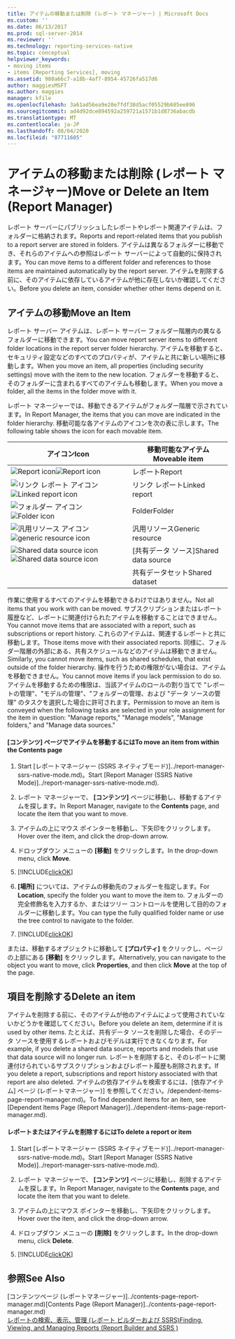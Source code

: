 ```yaml
---
title: アイテムの移動または削除 (レポート マネージャー) | Microsoft Docs
ms.custom: ''
ms.date: 06/13/2017
ms.prod: sql-server-2014
ms.reviewer: ''
ms.technology: reporting-services-native
ms.topic: conceptual
helpviewer_keywords:
- moving items
- items [Reporting Services], moving
ms.assetid: 980a66c7-a18b-4af7-8954-45726fa517d6
author: maggiesMSFT
ms.author: maggies
manager: kfile
ms.openlocfilehash: 3a61ad56ea9e20e7fdf38d5acf05529b685ee896
ms.sourcegitcommit: ad4d92dce894592a259721a1571b1d8736abacdb
ms.translationtype: MT
ms.contentlocale: ja-JP
ms.lasthandoff: 08/04/2020
ms.locfileid: "87711605"
---
```

# <a name="move-or-delete-an-item-report-manager"></a><span data-ttu-id="e74d5-102">アイテムの移動または削除 (レポート マネージャー)</span><span class="sxs-lookup"><span data-stu-id="e74d5-102">Move or Delete an Item (Report Manager)</span></span>
  <span data-ttu-id="e74d5-103">レポート サーバーにパブリッシュしたレポートやレポート関連アイテムは、フォルダーに格納されます。</span><span class="sxs-lookup"><span data-stu-id="e74d5-103">Reports and report-related items that you publish to a report server are stored in folders.</span></span> <span data-ttu-id="e74d5-104">アイテムは異なるフォルダーに移動でき、それらのアイテムへの参照はレポート サーバーによって自動的に保持されます。</span><span class="sxs-lookup"><span data-stu-id="e74d5-104">You can move items to a different folder and references to those items are maintained automatically by the report server.</span></span> <span data-ttu-id="e74d5-105">アイテムを削除する前に、そのアイテムに依存しているアイテムが他に存在しないか確認してください。</span><span class="sxs-lookup"><span data-stu-id="e74d5-105">Before you delete an item, consider whether other items depend on it.</span></span>  
  
## <a name="move-an-item"></a><span data-ttu-id="e74d5-106">アイテムの移動</span><span class="sxs-lookup"><span data-stu-id="e74d5-106">Move an Item</span></span>  
 <span data-ttu-id="e74d5-107">レポート サーバー アイテムは、レポート サーバー フォルダー階層内の異なるフォルダーに移動できます。</span><span class="sxs-lookup"><span data-stu-id="e74d5-107">You can move report server items to different folder locations in the report server folder hierarchy.</span></span> <span data-ttu-id="e74d5-108">アイテムを移動すると、セキュリティ設定などのすべてのプロパティが、アイテムと共に新しい場所に移動します。</span><span class="sxs-lookup"><span data-stu-id="e74d5-108">When you move an item, all properties (including security settings) move with the item to the new location.</span></span> <span data-ttu-id="e74d5-109">フォルダーを移動すると、そのフォルダーに含まれるすべてのアイテムも移動します。</span><span class="sxs-lookup"><span data-stu-id="e74d5-109">When you move a folder, all the items in the folder move with it.</span></span>  
  
 <span data-ttu-id="e74d5-110">レポート マネージャーでは、移動できるアイテムがフォルダー階層で示されています。</span><span class="sxs-lookup"><span data-stu-id="e74d5-110">In Report Manager, the items that you can move are indicated in the folder hierarchy.</span></span> <span data-ttu-id="e74d5-111">移動可能な各アイテムのアイコンを次の表に示します。</span><span class="sxs-lookup"><span data-stu-id="e74d5-111">The following table shows the icon for each movable item.</span></span>  
  
|<span data-ttu-id="e74d5-112">アイコン</span><span class="sxs-lookup"><span data-stu-id="e74d5-112">Icon</span></span>|<span data-ttu-id="e74d5-113">移動可能なアイテム</span><span class="sxs-lookup"><span data-stu-id="e74d5-113">Moveable item</span></span>|  
|----------|-------------------|  
|<span data-ttu-id="e74d5-114">![Report icon](../media/hlp-16doc.gif "レポート アイコン")</span><span class="sxs-lookup"><span data-stu-id="e74d5-114">![Report icon](../media/hlp-16doc.gif "Report icon")</span></span>|<span data-ttu-id="e74d5-115">レポート</span><span class="sxs-lookup"><span data-stu-id="e74d5-115">Report</span></span>|  
|<span data-ttu-id="e74d5-116">![リンク レポート アイコン](../media/hlp-16linked.gif "リンク レポート アイコン")</span><span class="sxs-lookup"><span data-stu-id="e74d5-116">![Linked report icon](../media/hlp-16linked.gif "Linked report icon")</span></span>|<span data-ttu-id="e74d5-117">リンク レポート</span><span class="sxs-lookup"><span data-stu-id="e74d5-117">Linked report</span></span>|  
|<span data-ttu-id="e74d5-118">![フォルダー アイコン](../media/hlp-16folder.gif "フォルダー アイコン")</span><span class="sxs-lookup"><span data-stu-id="e74d5-118">![Folder icon](../media/hlp-16folder.gif "Folder icon")</span></span>|<span data-ttu-id="e74d5-119">Folder</span><span class="sxs-lookup"><span data-stu-id="e74d5-119">Folder</span></span>|  
|<span data-ttu-id="e74d5-120">![汎用リソース アイコン](../media/hlp-16file.gif "汎用リソース アイコン")</span><span class="sxs-lookup"><span data-stu-id="e74d5-120">![generic resource icon](../media/hlp-16file.gif "generic resource icon")</span></span>|<span data-ttu-id="e74d5-121">汎用リソース</span><span class="sxs-lookup"><span data-stu-id="e74d5-121">Generic resource</span></span>|  
|<span data-ttu-id="e74d5-122">![Shared data source icon](../media/hlp-16datasource.png "共有データ ソースのアイコン")</span><span class="sxs-lookup"><span data-stu-id="e74d5-122">![Shared data source icon](../media/hlp-16datasource.png "Shared data source icon")</span></span>|<span data-ttu-id="e74d5-123">[共有データ ソース]</span><span class="sxs-lookup"><span data-stu-id="e74d5-123">Shared data source</span></span>|  
||<span data-ttu-id="e74d5-124">共有データセット</span><span class="sxs-lookup"><span data-stu-id="e74d5-124">Shared dataset</span></span>|  
  
 <span data-ttu-id="e74d5-125">作業に使用するすべてのアイテムを移動できるわけではありません。</span><span class="sxs-lookup"><span data-stu-id="e74d5-125">Not all items that you work with can be moved.</span></span> <span data-ttu-id="e74d5-126">サブスクリプションまたはレポート履歴など、レポートに関連付けられたアイテムを移動することはできません。</span><span class="sxs-lookup"><span data-stu-id="e74d5-126">You cannot move items that are associated with a report, such as subscriptions or report history.</span></span> <span data-ttu-id="e74d5-127">これらのアイテムは、関連するレポートと共に移動します。</span><span class="sxs-lookup"><span data-stu-id="e74d5-127">Those items move with their associated reports.</span></span> <span data-ttu-id="e74d5-128">同様に、フォルダー階層の外部にある、共有スケジュールなどのアイテムは移動できません。</span><span class="sxs-lookup"><span data-stu-id="e74d5-128">Similarly, you cannot move items, such as shared schedules, that exist outside of the folder hierarchy.</span></span> <span data-ttu-id="e74d5-129">操作を行うための権限がない場合は、アイテムを移動できません。</span><span class="sxs-lookup"><span data-stu-id="e74d5-129">You cannot move items if you lack permission to do so.</span></span> <span data-ttu-id="e74d5-130">アイテムを移動するための権限は、当該アイテムのロールの割り当てで "レポートの管理"、"モデルの管理"、"フォルダーの管理、および "データ ソースの管理" のタスクを選択した場合に許可されます。</span><span class="sxs-lookup"><span data-stu-id="e74d5-130">Permission to move an item is conveyed when the following tasks are selected in your role assignment for the item in question: "Manage reports," "Manage models", "Manage folders," and "Manage data sources."</span></span>  
  
#### <a name="to-move-an-item-from-within-the-contents-page"></a><span data-ttu-id="e74d5-131">[コンテンツ] ページでアイテムを移動するには</span><span class="sxs-lookup"><span data-stu-id="e74d5-131">To move an item from within the Contents page</span></span>  
  
1.  <span data-ttu-id="e74d5-132">Start [レポートマネージャー &#40;SSRS ネイティブモード&#41;]../report-manager-ssrs-native-mode.md)。</span><span class="sxs-lookup"><span data-stu-id="e74d5-132">Start [Report Manager  &#40;SSRS Native Mode&#41;]../report-manager-ssrs-native-mode.md).</span></span>  
  
2.  <span data-ttu-id="e74d5-133">レポート マネージャーで、 **[コンテンツ]** ページに移動し、移動するアイテムを探します。</span><span class="sxs-lookup"><span data-stu-id="e74d5-133">In Report Manager, navigate to the **Contents** page, and locate the item that you want to move.</span></span>  
  
3.  <span data-ttu-id="e74d5-134">アイテムの上にマウス ポインターを移動し、下矢印をクリックします。</span><span class="sxs-lookup"><span data-stu-id="e74d5-134">Hover over the item, and click the drop-down arrow.</span></span>  
  
4.  <span data-ttu-id="e74d5-135">ドロップダウン メニューの **[移動]** をクリックします。</span><span class="sxs-lookup"><span data-stu-id="e74d5-135">In the drop-down menu, click **Move**.</span></span>  
  
5.  [!INCLUDE[clickOK](../../../includes/clickok-md.md)]  
  
6.  <span data-ttu-id="e74d5-136">**[場所]** については、アイテムの移動先のフォルダーを指定します。</span><span class="sxs-lookup"><span data-stu-id="e74d5-136">For **Location**, specify the folder you want to move the item to.</span></span> <span data-ttu-id="e74d5-137">フォルダーの完全修飾名を入力するか、またはツリー コントロールを使用して目的のフォルダーに移動します。</span><span class="sxs-lookup"><span data-stu-id="e74d5-137">You can type the fully qualified folder name or use the tree control to navigate to the folder.</span></span>  
  
7.  [!INCLUDE[clickOK](../../../includes/clickok-md.md)]  
  
 <span data-ttu-id="e74d5-138">または、移動するオブジェクトに移動して **[プロパティ]** をクリックし、ページの上部にある **[移動]** をクリックします。</span><span class="sxs-lookup"><span data-stu-id="e74d5-138">Alternatively, you can navigate to the object you want to move, click **Properties**, and then click **Move** at the top of the page.</span></span>  
  
## <a name="delete-an-item"></a><span data-ttu-id="e74d5-139">項目を削除する</span><span class="sxs-lookup"><span data-stu-id="e74d5-139">Delete an item</span></span>  
 <span data-ttu-id="e74d5-140">アイテムを削除する前に、そのアイテムが他のアイテムによって使用されていないかどうかを確認してください。</span><span class="sxs-lookup"><span data-stu-id="e74d5-140">Before you delete an item, determine if it is used by other items.</span></span> <span data-ttu-id="e74d5-141">たとえば、共有データ ソースを削除した場合、そのデータ ソースを使用するレポートおよびモデルは実行できなくなります。</span><span class="sxs-lookup"><span data-stu-id="e74d5-141">For example, if you delete a shared data source, reports and models that use that data source will no longer run.</span></span> <span data-ttu-id="e74d5-142">レポートを削除すると、そのレポートに関連付けられているサブスクリプションおよびレポート履歴も削除されます。</span><span class="sxs-lookup"><span data-stu-id="e74d5-142">If you delete a report, subscriptions and report history associated with that report are also deleted.</span></span> <span data-ttu-id="e74d5-143">アイテムの依存アイテムを検索するには、[依存アイテム] ページ &#40;レポートマネージャー&#41;] を参照してください。/dependent-items-page-report-manager.md)。</span><span class="sxs-lookup"><span data-stu-id="e74d5-143">To find dependent items for an item, see [Dependent Items Page &#40;Report Manager&#41;]../dependent-items-page-report-manager.md).</span></span>  
  
#### <a name="to-delete-a-report-or-item"></a><span data-ttu-id="e74d5-144">レポートまたはアイテムを削除するには</span><span class="sxs-lookup"><span data-stu-id="e74d5-144">To delete a report or item</span></span>  
  
1.  <span data-ttu-id="e74d5-145">Start [レポートマネージャー &#40;SSRS ネイティブモード&#41;]../report-manager-ssrs-native-mode.md)。</span><span class="sxs-lookup"><span data-stu-id="e74d5-145">Start [Report Manager  &#40;SSRS Native Mode&#41;]../report-manager-ssrs-native-mode.md).</span></span>  
  
2.  <span data-ttu-id="e74d5-146">レポート マネージャーで、 **[コンテンツ]** ページに移動し、削除するアイテムを探します。</span><span class="sxs-lookup"><span data-stu-id="e74d5-146">In Report Manager, navigate to the **Contents** page, and locate the item that you want to delete.</span></span>  
  
3.  <span data-ttu-id="e74d5-147">アイテムの上にマウス ポインターを移動し、下矢印をクリックします。</span><span class="sxs-lookup"><span data-stu-id="e74d5-147">Hover over the item, and click the drop-down arrow.</span></span>  
  
4.  <span data-ttu-id="e74d5-148">ドロップダウン メニューの **[削除]** をクリックします。</span><span class="sxs-lookup"><span data-stu-id="e74d5-148">In the drop-down menu, click **Delete**.</span></span>  
  
5.  [!INCLUDE[clickOK](../../../includes/clickok-md.md)]  
  
## <a name="see-also"></a><span data-ttu-id="e74d5-149">参照</span><span class="sxs-lookup"><span data-stu-id="e74d5-149">See Also</span></span>  
 <span data-ttu-id="e74d5-150">[コンテンツページ &#40;レポートマネージャー&#41;]../contents-page-report-manager.md)</span><span class="sxs-lookup"><span data-stu-id="e74d5-150">[Contents Page &#40;Report Manager&#41;]../contents-page-report-manager.md)</span></span>   
 [<span data-ttu-id="e74d5-151">レポートの検索、表示、管理 &#40;レポート ビルダーおよび SSRS&#41;</span><span class="sxs-lookup"><span data-stu-id="e74d5-151">Finding, Viewing, and Managing Reports &#40;Report Builder and SSRS &#41;</span></span>](../report-builder/finding-viewing-and-managing-reports-report-builder-and-ssrs.md)  
  
  
